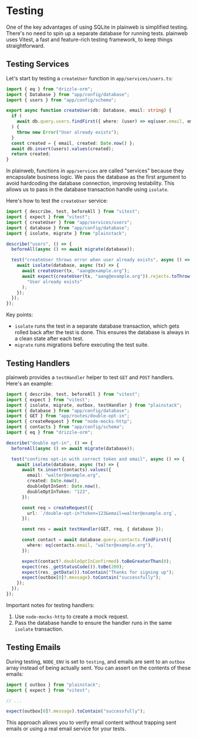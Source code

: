 # Testing

One of the key advantages of using SQLite in plainweb is simplified testing. There's no need to spin up a separate database for running tests. plainweb uses Vitest, a fast and feature-rich testing framework, to keep things straightforward.

## Testing Services

Let's start by testing a `createUser` function in `app/services/users.ts`:

```typescript
import { eq } from "drizzle-orm";
import { Database } from "app/config/database";
import { users } from "app/config/schema";

export async function createUser(db: Database, email: string) {
  if (
    await db.query.users.findFirst({ where: (user) => eq(user.email, email) })
  ) {
    throw new Error("User already exists");
  }
  const created = { email, created: Date.now() };
  await db.insert(users).values(created);
  return created;
}
```

In plainweb, functions in `app/services` are called "services" because they encapsulate business logic. We pass the database as the first argument to avoid hardcoding the database connection, improving testability. This allows us to pass in the database transaction handle using `isolate`.

Here's how to test the `createUser` service:

```typescript
import { describe, test, beforeAll } from "vitest";
import { expect } from "vitest";
import { createUser } from "app/services/users";
import { database } from "app/config/database";
import { isolate, migrate } from "plainstack";

describe("users", () => {
  beforeAll(async () => await migrate(database));

  test("createUser throws error when user already exists", async () => {
    await isolate(database, async (tx) => {
      await createUser(tx, "aang@example.org");
      await expect(createUser(tx, "aang@example.org")).rejects.toThrow(
        "User already exists"
      );
    });
  });
});
```

Key points:

- `isolate` runs the test in a separate database transaction, which gets rolled back after the test is done. This ensures the database is always in a clean state after each test.
- `migrate` runs migrations before executing the test suite.

## Testing Handlers

plainweb provides a `testHandler` helper to test `GET` and `POST` handlers. Here's an example:

```typescript
import { describe, test, beforeAll } from "vitest";
import { expect } from "vitest";
import { isolate, migrate, outbox, testHandler } from "plainstack";
import { database } from "app/config/database";
import { GET } from "app/routes/double-opt-in";
import { createRequest } from "node-mocks-http";
import { contacts } from "app/config/schema";
import { eq } from "drizzle-orm";

describe("double opt-in", () => {
  beforeAll(async () => await migrate(database));

  test("confirms opt-in with correct token and email", async () => {
    await isolate(database, async (tx) => {
      await tx.insert(contacts).values({
        email: "walter@example.org",
        created: Date.now(),
        doubleOptInSent: Date.now(),
        doubleOptInToken: "123",
      });

      const req = createRequest({
        url: `/double-opt-in?token=123&email=walter@example.org`,
      });

      const res = await testHandler(GET, req, { database });

      const contact = await database.query.contacts.findFirst({
        where: eq(contacts.email, "walter@example.org"),
      });

      expect(contact?.doubleOptInConfirmed).toBeGreaterThan(0);
      expect(res._getStatusCode()).toBe(200);
      expect(res._getData()).toContain("Thanks for signing up");
      expect(outbox[0]?.message).toContain("successfully");
    });
  });
});
```

Important notes for testing handlers:

1. Use `node-mocks-http` to create a mock request.
2. Pass the database handle to ensure the handler runs in the same `isolate` transaction.

## Testing Emails

During testing, `NODE_ENV` is set to `testing`, and emails are sent to an `outbox` array instead of being actually sent. You can assert on the contents of these emails:

```typescript
import { outbox } from "plainstack";
import { expect } from "vitest";

// ...

expect(outbox[0]?.message).toContain("successfully");
```

This approach allows you to verify email content without trapping sent emails or using a real email service for your tests.
